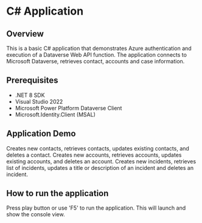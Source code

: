 # C# Application

## Overview

This is a basic C# application that demonstrates Azure authentication and execution of a Dataverse Web API function. The application connects to Microsoft Dataverse, retrieves contact, accounts and case information.

## Prerequisites

- .NET 8 SDK
- Visual Studio 2022
- Microsoft Power Platform Dataverse Client
- Microsoft.Identity.Client (MSAL)

## Application Demo
Creates new contacts, retrieves contacts, updates existing contacts, and deletes a contact.
Creates new accounts, retrieves accounts, updates existing accounts, and deletes an account.
Creates new incidents, retrieves list of incidents, updates a title or description of an incident and deletes an incident.

## How to run the application
Press play button or use 'F5' to run the application. This will launch and show the console view.